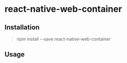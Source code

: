 # react-native-web-container

## Installation
> npm install --save react-native-web-container

## Usage

